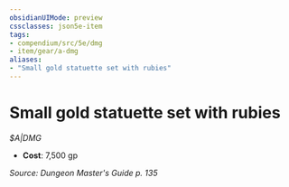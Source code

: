 ```yaml
---
obsidianUIMode: preview
cssclasses: json5e-item
tags:
- compendium/src/5e/dmg
- item/gear/a-dmg
aliases: 
- "Small gold statuette set with rubies"
---
```

# Small gold statuette set with rubies
*$A|DMG*  

- **Cost**: 7,500 gp

*Source: Dungeon Master's Guide p. 135*